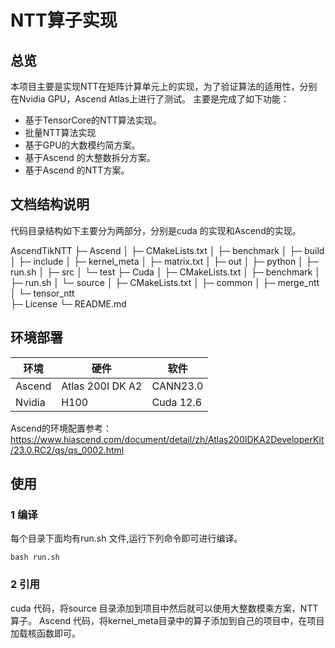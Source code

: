 
# NTT算子实现

## 总览

本项目主要是实现NTT在矩阵计算单元上的实现，为了验证算法的适用性，分别在Nvidia GPU，Ascend Atlas上进行了测试。
主要是完成了如下功能：
* 基于TensorCore的NTT算法实现。
* 批量NTT算法实现
* 基于GPU的大数模约简方案。
* 基于Ascend 的大整数拆分方案。
* 基于Ascend 的NTT方案。

## 文档结构说明
代码目录结构如下主要分为两部分，分别是cuda 的实现和Ascend的实现。

AscendTikNTT
├─ Ascend
│  ├─ CMakeLists.txt
│  ├─ benchmark
│  ├─ build
│  ├─ include
│  ├─ kernel_meta
│  ├─ matrix.txt
│  ├─ out
│  ├─ python
│  ├─ run.sh
│  ├─ src
│  └─ test
├─ Cuda
│  ├─ CMakeLists.txt
│  ├─ benchmark
│  ├─ run.sh
│  └─ source
│     ├─ CMakeLists.txt
│     ├─ common
│     ├─ merge_ntt 
│     └─ tensor_ntt  
├─ License
└─ README.md

## 环境部署
|环境|硬件|软件|
| --------| ------------------| -----------|
|Ascend|Atlas 200I DK A2|CANN23.0|
|Nvidia|H100|Cuda 12.6|

Ascend的环境配置参考：https://www.hiascend.com/document/detail/zh/Atlas200IDKA2DeveloperKit/23.0.RC2/qs/qs_0002.html

## 使用
### 1 编译
每个目录下面均有run.sh 文件,运行下列命令即可进行编译。
```
bash run.sh
```
### 2 引用
cuda 代码，将source 目录添加到项目中然后就可以使用大整数模乘方案，NTT算子。
Ascend 代码，将kernel_meta目录中的算子添加到自己的项目中，在项目加载核函数即可。
